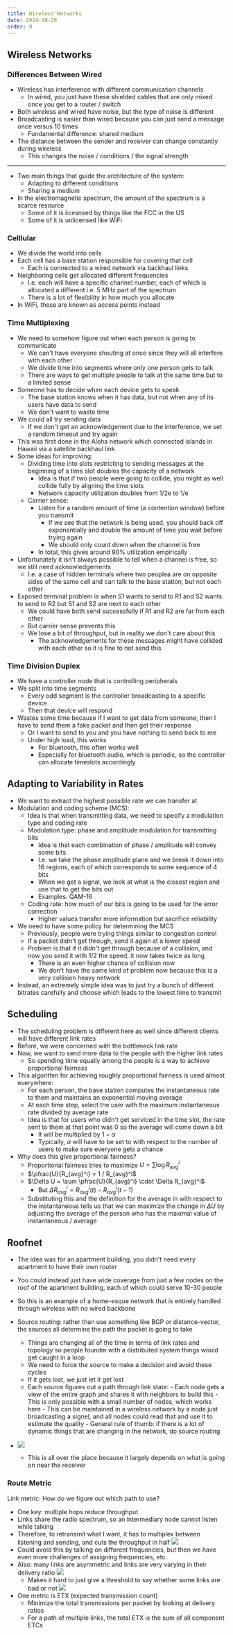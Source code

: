 ```yaml
---
title: Wireless Networks
date: 2024-10-26
order: 9
---
```


## Wireless Networks

### Differences Between Wired

- Wireless has interference with different communication channels
  - In wired, you just have these shielded cables that are only mixed once you get to a router / switch
- Both wireless and wired have noise, but the type of noise is different
- Broadcasting is easier than wired because you can just send a message once versus 10 times
  - Fundamental difference: shared medium
- The distance between the sender and receiver can change constantly during wireless
  - This changes the noise / conditions / the signal strength

---

- Two main things that guide the architecture of the system:
  - Adapting to different conditions
  - Sharing a medium
- In the electromagnetic spectrum, the amount of the spectrum is a scarce resource
  - Some of it is iicesnsed by things like the FCC in the US
  - Some of it is unlicensed like WiFi

### Celllular

- We divide the world into cells
- Each cell has a base station responsible for covering that cell
  - Each is connected to a wired network via backhaul links
- Neighboring cells get allocated different frequencies
  - I.e. each will have a specific channel number, each of which is allocated a different i.e. 5 MHz part of the spectrum
  - There is a lot of flexibility in how much you allocate
- In WiFi, these are known as access points instead

### Time Multiplexing

- We need to somehow figure out when each person is going to communicate
  - We can't have everyone shouting at once since they will all interfere with each other
  - We divide time into segments where only one person gets to talk
  - There are ways to get multiple people to talk at the same time but to a limited sense
- Someone has to decide when each device gets to speak
  - The base station knows when it has data, but not when any of its users have data to send
  - We don't want to waste time
- We could all try sending data
  - If we don't get an acknowledgement due to the interference, we set a random timeout and try again
- This was first done in the Aloha network which connected islands in Hawaii via a satellite backhaul link
- Some ideas for improving:
  - Dividing time into slots restricting to sending messages at the beginning of a time slot doubles the capacity of a network
    - Idea is that if two people were going to collide, you might as well collide fully by aligning the time slots
    - Network capacity utilization doubles from 1/2e to 1/e
  - Carrier sense:
    - Listen for a random amount of time (a contention window) before you transmit
      - If we see that the network is being used, you should back off exponentially and double the amount of time you wait before trying again
      - We should only count down when the channel is free
    - In total, this gives around 90% utilization empirically
- Unfortunately it isn't always possible to tell when a channel is free, so we still need acknowledgements
  - I.e. a case of hidden terminals where two peoplea are on opposite sides of the same cell and can talk to the base station, but not each other
- Exposed terminal problem is when S1 wants to send to R1 and S2 wants to send to R2 but S1 and S2 are next to each other
  - We could have both send successfully if R1 and R2 are far from each other
  - But carrier sense prevents this
  - We lose a bit of throughput, but in reality we don't care about this
    - The acknowledgements for these messages might have collided with each other so it is fine to not send this

### Time Division Duplex

- We have a controller node that is controlling peripherals
- We split into time segments
  - Every odd segment is the controller broadcasting to a specific device
  - Then that device will respond
- Wastes some time because if I want to get data from someone, then I have to send them a fake packet and then get their response
  - Or I want to send to you and you have nothing to send back to me
  - Under high load, this works
    - For bluetooth, this often works well
    - Especially for bluetooth audio, which is periodic, so the controller can allocate timeslots accordingly

## Adapting to Variability in Rates

- We want to extract the highest possible rate we can transfer at
- Modulation and coding scheme (MCS):
  - Idea is that when transmitting data, we need to specify a modulation type and coding rate
  - Modulation type: phase and amplitude modulation for transmitting bits
    - Idea is that each combination of phase / amplitude will convey some bits
    - I.e. we take the phase amplitude plane and we break it down into 16 regions, each of which corresponds to some sequence of 4 bits
    - When we get a signal, we look at what is the closest region and use that to get the bits out
    - Examples: QAM-16
  - Coding rate: how much of our bits is going to be used for the error correction
    - Higher values transfer more information but sacrifice reliability
- We need to have some policy for determining the MCS
  - Previously, people were trying things similar to congestion control
  - If a packet didn't get through, send it again at a lower speed
  - Problem is that if it didn't get through because of a collision, and now you send it with 1/2 the speed, it now takes twice as long
    - There is an even higher chance of collision now
    - We don't have the same kind of problem now because this is a very collision heavy network
- Instead, an extremely simple idea was to just try a bunch of different bitrates carefully and choose which leads to the lowest time to transmit

## Scheduling

- The scheduling problem is different here as well since different clients will have different link rates
- Before, we were concerned with the bottleneck link rate
- Now, we want to send more data to the people with the higher link rates
  - So spending time equally among the people is a way to achieve proportional fairness
- This algorithm for achieving roughly proportional fairness is used almost everywhere:
  - For each person, the base station computes the instantaneous rate to them and maintains an exponential moving average
  - At each time step, select the user with the maximum instantaneous rate divided by average rate
  - Idea is that for users who didn't get serviced in the time slot, the rate sent to them at that point was 0 so the average will come down a bit
    - It will be multiplied by $1 - \alpha$
    - Typically, $\alpha$ will have to be set to with respect to the number of users to make sure everyone gets a chance
- Why does this give proportional fairness?
  - Proportional fairness tries to maximize $U = \sum \log R_\text{avg}^i$
  - $\pfrac{U}{R_{avg}^i} = 1 / R_{avg}^i$
  - $\Delta U = \sum \pfrac{U}{R_{avg}^i} \cdot \Delta R_{avg}^i$
    - But $\Delta R_{avg}^i = R_{avg}^i(t) - R_{avg}^i(t - 1)$
  - Substituting this and the definition for the average in with respect to the instantaneous tells us that we can maximize the change in $\Delta U$ by adjusting the average of the person who has the maximal value of instantaneous / average

## Roofnet

- The idea was for an apartment building, you didn't need every apartment to have their own router
- You could instead just have wide coverage from just a few nodes on the roof of the apartment building, each of which could serve 10-30 people
- So this is an example of a home-esque network that is entirely handled through wireless with no wired backbone
- Source routing: rather than use something like BGP or distance-vector, the sources all determine the path the packet is going to take

  - Things are changing all of the time in terms of link rates and topology so people foundm with a distributed system things would get caught in a loop
  - We need to force the source to make a decision and avoid these cycles
  - If it gets lost, we just let it get lost
  - Each source figures out a path through link state: - Each node gets a view of the entire graph and shares it with neighbors to build this - This is only possible with a small number of nodes, which works here - This can be maintained in a wireless network by a node just broadcasting a signel, and all nodes could read that and use it to estimate the quality - General rule of thumb: if there is a lot of dynamic things that are changing in the network, do source routing

- ![](img/typical-radio-range.png)
  - This is all over the place because it largely depends on what is going on near the receiver

### Route Metric

Link metric: How do we figure out which path to use?

- One key: multiple hops reduce throughput
- Links share the radio spectrum, so an intermediary node cannot listen while talking
- Therefore, to retransmit what I want, it has to multiplex between listening and sending, and cuts the throughput in half
  ![](img/link-metric-challenge.png)
- Could avoid this by talking on different frequencies, but then we have even more challenges of assigning frequencies, etc.
- Also: many links are asymmetric and links are very varying in their delivery ratio
  ![](img/2024-11-03-15-56-25.png)
  - Makes it hard to just give a threshold to say whether some links are bad or not
    ![](img/2024-11-03-15-56-36.png)
- One metric is ETX (expected transmission count)
  - Minimize the total transmissions per packet by looking at delivery ratios
  - For a path of multiple links, the total ETX is the sum of all component ETCs
